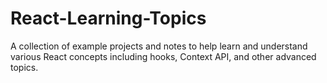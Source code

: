 # React-Learning-Topics
A collection of example projects and notes to help learn and understand various React concepts including hooks, Context API, and other advanced topics.
